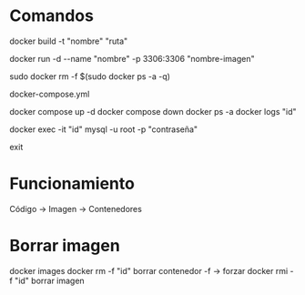 # Comandos

docker build -t "nombre" "ruta"     

docker run -d --name "nombre" -p 3306:3306 "nombre-imagen"

sudo docker rm -f $(sudo docker ps -a -q)

docker-compose.yml

docker compose up -d
docker compose down
docker ps -a
docker logs "id"

docker exec -it "id" mysql -u root -p "contraseña"

exit

# Funcionamiento

Código -> Imagen -> Contenedores

# Borrar imagen

docker images
docker rm -f "id" borrar contenedor -f -> forzar
docker rmi -f "id" borrar imagen